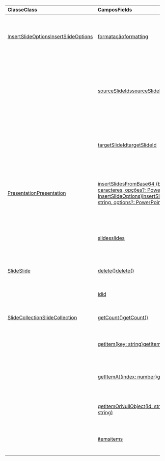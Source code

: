 | <span data-ttu-id="235ff-101">Classe</span><span class="sxs-lookup"><span data-stu-id="235ff-101">Class</span></span> | <span data-ttu-id="235ff-102">Campos</span><span class="sxs-lookup"><span data-stu-id="235ff-102">Fields</span></span> | <span data-ttu-id="235ff-103">Descrição</span><span class="sxs-lookup"><span data-stu-id="235ff-103">Description</span></span> |
|:---|:---|:---|
|[<span data-ttu-id="235ff-104">InsertSlideOptions</span><span class="sxs-lookup"><span data-stu-id="235ff-104">InsertSlideOptions</span></span>](/javascript/api/powerpoint/powerpoint.insertslideoptions)|[<span data-ttu-id="235ff-105">formatação</span><span class="sxs-lookup"><span data-stu-id="235ff-105">formatting</span></span>](/javascript/api/powerpoint/powerpoint.insertslideoptions#formatting)|<span data-ttu-id="235ff-106">Especifica a formatação a ser usada durante a inserção do slide.</span><span class="sxs-lookup"><span data-stu-id="235ff-106">Specifies which formatting to use during slide insertion.</span></span>|
||[<span data-ttu-id="235ff-107">sourceSlideIds</span><span class="sxs-lookup"><span data-stu-id="235ff-107">sourceSlideIds</span></span>](/javascript/api/powerpoint/powerpoint.insertslideoptions#sourceslideids)|<span data-ttu-id="235ff-108">Especifica os slides da apresentação de origem que serão inseridos na apresentação atual.</span><span class="sxs-lookup"><span data-stu-id="235ff-108">Specifies the slides from the source presentation that will be inserted into the current presentation.</span></span>|
||[<span data-ttu-id="235ff-109">targetSlideId</span><span class="sxs-lookup"><span data-stu-id="235ff-109">targetSlideId</span></span>](/javascript/api/powerpoint/powerpoint.insertslideoptions#targetslideid)|<span data-ttu-id="235ff-110">Especifica onde os novos slides serão inseridos na apresentação.</span><span class="sxs-lookup"><span data-stu-id="235ff-110">Specifies where in the presentation the new slides will be inserted.</span></span>|
|[<span data-ttu-id="235ff-111">Presentation</span><span class="sxs-lookup"><span data-stu-id="235ff-111">Presentation</span></span>](/javascript/api/powerpoint/powerpoint.presentation)|[<span data-ttu-id="235ff-112">insertSlidesFromBase64 (base64file: cadeia de caracteres, opções?: PowerPoint. InsertSlideOptions)</span><span class="sxs-lookup"><span data-stu-id="235ff-112">insertSlidesFromBase64(base64File: string, options?: PowerPoint.InsertSlideOptions)</span></span>](/javascript/api/powerpoint/powerpoint.presentation#insertslidesfrombase64-base64file--options-)|<span data-ttu-id="235ff-113">Insere os slides especificados de uma apresentação na apresentação atual.</span><span class="sxs-lookup"><span data-stu-id="235ff-113">Inserts the specified slides from a presentation into the current presentation.</span></span>|
||[<span data-ttu-id="235ff-114">slides</span><span class="sxs-lookup"><span data-stu-id="235ff-114">slides</span></span>](/javascript/api/powerpoint/powerpoint.presentation#slides)|<span data-ttu-id="235ff-115">Retorna uma coleção ordenada de slides da apresentação.</span><span class="sxs-lookup"><span data-stu-id="235ff-115">Returns an ordered collection of slides in the presentation.</span></span>|
|[<span data-ttu-id="235ff-116">Slide</span><span class="sxs-lookup"><span data-stu-id="235ff-116">Slide</span></span>](/javascript/api/powerpoint/powerpoint.slide)|[<span data-ttu-id="235ff-117">delete()</span><span class="sxs-lookup"><span data-stu-id="235ff-117">delete()</span></span>](/javascript/api/powerpoint/powerpoint.slide#delete--)|<span data-ttu-id="235ff-118">Exclui o slide da apresentação.</span><span class="sxs-lookup"><span data-stu-id="235ff-118">Deletes the slide from the presentation.</span></span>|
||[<span data-ttu-id="235ff-119">id</span><span class="sxs-lookup"><span data-stu-id="235ff-119">id</span></span>](/javascript/api/powerpoint/powerpoint.slide#id)|<span data-ttu-id="235ff-120">Obtém a ID exclusiva do slide.</span><span class="sxs-lookup"><span data-stu-id="235ff-120">Gets the unique ID of the slide.</span></span>|
|[<span data-ttu-id="235ff-121">SlideCollection</span><span class="sxs-lookup"><span data-stu-id="235ff-121">SlideCollection</span></span>](/javascript/api/powerpoint/powerpoint.slidecollection)|[<span data-ttu-id="235ff-122">getCount()</span><span class="sxs-lookup"><span data-stu-id="235ff-122">getCount()</span></span>](/javascript/api/powerpoint/powerpoint.slidecollection#getcount--)|<span data-ttu-id="235ff-123">Obtém o número de slides na coleção.</span><span class="sxs-lookup"><span data-stu-id="235ff-123">Gets the number of slides in the collection.</span></span>|
||[<span data-ttu-id="235ff-124">getItem(key: string)</span><span class="sxs-lookup"><span data-stu-id="235ff-124">getItem(key: string)</span></span>](/javascript/api/powerpoint/powerpoint.slidecollection#getitem-key-)|<span data-ttu-id="235ff-125">Obtém um slide usando sua ID exclusiva.</span><span class="sxs-lookup"><span data-stu-id="235ff-125">Gets a slide using its unique ID.</span></span>|
||[<span data-ttu-id="235ff-126">getItemAt(index: number)</span><span class="sxs-lookup"><span data-stu-id="235ff-126">getItemAt(index: number)</span></span>](/javascript/api/powerpoint/powerpoint.slidecollection#getitemat-index-)|<span data-ttu-id="235ff-127">Obtém um slide usando seu índice baseado em zero na coleção.</span><span class="sxs-lookup"><span data-stu-id="235ff-127">Gets a slide using its zero-based index in the collection.</span></span>|
||[<span data-ttu-id="235ff-128">getItemOrNullObject(id: string)</span><span class="sxs-lookup"><span data-stu-id="235ff-128">getItemOrNullObject(id: string)</span></span>](/javascript/api/powerpoint/powerpoint.slidecollection#getitemornullobject-id-)|<span data-ttu-id="235ff-129">Obtém um slide usando sua ID exclusiva.</span><span class="sxs-lookup"><span data-stu-id="235ff-129">Gets a slide using its unique ID.</span></span>|
||[<span data-ttu-id="235ff-130">items</span><span class="sxs-lookup"><span data-stu-id="235ff-130">items</span></span>](/javascript/api/powerpoint/powerpoint.slidecollection#items)|<span data-ttu-id="235ff-131">Obtém os itens filhos carregados nesta coleção.</span><span class="sxs-lookup"><span data-stu-id="235ff-131">Gets the loaded child items in this collection.</span></span>|

